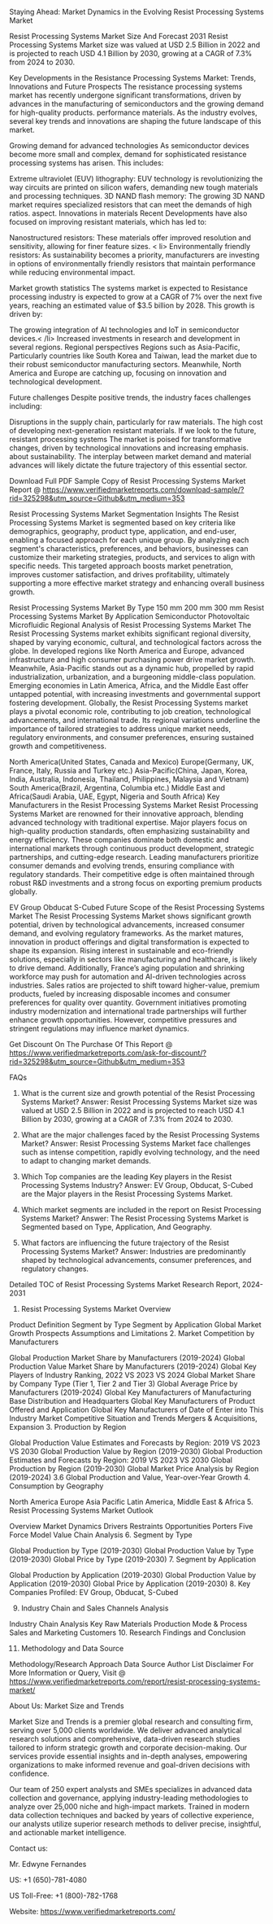 Staying Ahead: Market Dynamics in the Evolving Resist Processing Systems Market


Resist Processing Systems Market Size And Forecast 2031
Resist Processing Systems Market size was valued at USD 2.5 Billion in 2022 and is projected to reach USD 4.1 Billion by 2030, growing at a CAGR of 7.3% from 2024 to 2030.

Key Developments in the Resistance Processing Systems Market: Trends, Innovations and Future Prospects
The resistance processing systems market has recently undergone significant transformations, driven by advances in the manufacturing of semiconductors and the growing demand for high-quality products. performance materials. As the industry evolves, several key trends and innovations are shaping the future landscape of this market.

Growing demand for advanced technologies
As semiconductor devices become more small and complex, demand for sophisticated resistance processing systems has arisen. This includes:

Extreme ultraviolet (EUV) lithography: EUV technology is revolutionizing the way circuits are printed on silicon wafers, demanding new tough materials and processing techniques.
3D NAND flash memory: The growing 3D NAND market requires specialized resistors that can meet the demands of high ratios. aspect.
Innovations in materials
Recent Developments have also focused on improving resistant materials, which has led to:

Nanostructured resistors: These materials offer improved resolution and sensitivity, allowing for finer feature sizes.
< li>
Environmentally friendly resistors: As sustainability becomes a priority, manufacturers are investing in options of environmentally friendly resistors that maintain performance while reducing environmental impact.

Market growth statistics
The systems market is expected to Resistance processing industry is expected to grow at a CAGR of 7% over the next five years, reaching an estimated value of $3.5 billion by 2028. This growth is driven by:

The growing integration of AI technologies and IoT in semiconductor devices.< /li>
Increased investments in research and development in several regions.
Regional perspectives
Regions such as Asia-Pacific, Particularly countries like South Korea and Taiwan, lead the market due to their robust semiconductor manufacturing sectors. Meanwhile, North America and Europe are catching up, focusing on innovation and technological development.

Future challenges
Despite positive trends, the industry faces challenges including:

Disruptions in the supply chain, particularly for raw materials.
The high cost of developing next-generation resistant materials.
If we look to the future, resistant processing systems The market is poised for transformative changes, driven by technological innovations and increasing emphasis. about sustainability. The interplay between market demand and material advances will likely dictate the future trajectory of this essential sector.

Download Full PDF Sample Copy of Resist Processing Systems Market Report @ https://www.verifiedmarketreports.com/download-sample/?rid=325298&utm_source=Github&utm_medium=353

Resist Processing Systems Market Segmentation Insights
The Resist Processing Systems Market is segmented based on key criteria like demographics, geography, product type, application, and end-user, enabling a focused approach for each unique group. By analyzing each segment's characteristics, preferences, and behaviors, businesses can customize their marketing strategies, products, and services to align with specific needs. This targeted approach boosts market penetration, improves customer satisfaction, and drives profitability, ultimately supporting a more effective market strategy and enhancing overall business growth.

Resist Processing Systems Market By Type
150 mm
200 mm
300 mm
Resist Processing Systems Market By Application
Semiconductor
Photovoltaic
Microfluidic
Regional Analysis of Resist Processing Systems Market
The Resist Processing Systems market exhibits significant regional diversity, shaped by varying economic, cultural, and technological factors across the globe. In developed regions like North America and Europe, advanced infrastructure and high consumer purchasing power drive market growth. Meanwhile, Asia-Pacific stands out as a dynamic hub, propelled by rapid industrialization, urbanization, and a burgeoning middle-class population. Emerging economies in Latin America, Africa, and the Middle East offer untapped potential, with increasing investments and governmental support fostering development. Globally, the Resist Processing Systems market plays a pivotal economic role, contributing to job creation, technological advancements, and international trade. Its regional variations underline the importance of tailored strategies to address unique market needs, regulatory environments, and consumer preferences, ensuring sustained growth and competitiveness.

North America(United States, Canada and Mexico)
Europe(Germany, UK, France, Italy, Russia and Turkey etc.)
Asia-Pacific(China, Japan, Korea, India, Australia, Indonesia, Thailand, Philippines, Malaysia and Vietnam)
South America(Brazil, Argentina, Columbia etc.)
Middle East and Africa(Saudi Arabia, UAE, Egypt, Nigeria and South Africa)
Key Manufacturers in the Resist Processing Systems Market
Resist Processing Systems Market are renowned for their innovative approach, blending advanced technology with traditional expertise. Major players focus on high-quality production standards, often emphasizing sustainability and energy efficiency. These companies dominate both domestic and international markets through continuous product development, strategic partnerships, and cutting-edge research. Leading manufacturers prioritize consumer demands and evolving trends, ensuring compliance with regulatory standards. Their competitive edge is often maintained through robust R&D investments and a strong focus on exporting premium products globally.

EV Group
Obducat
S-Cubed
Future Scope of the Resist Processing Systems Market
The Resist Processing Systems Market shows significant growth potential, driven by technological advancements, increased consumer demand, and evolving regulatory frameworks. As the market matures, innovation in product offerings and digital transformation is expected to shape its expansion. Rising interest in sustainable and eco-friendly solutions, especially in sectors like manufacturing and healthcare, is likely to drive demand. Additionally, France’s aging population and shrinking workforce may push for automation and AI-driven technologies across industries. Sales ratios are projected to shift toward higher-value, premium products, fueled by increasing disposable incomes and consumer preferences for quality over quantity. Government initiatives promoting industry modernization and international trade partnerships will further enhance growth opportunities. However, competitive pressures and stringent regulations may influence market dynamics.

Get Discount On The Purchase Of This Report @ https://www.verifiedmarketreports.com/ask-for-discount/?rid=325298&utm_source=Github&utm_medium=353

FAQs
1. What is the current size and growth potential of the Resist Processing Systems Market?
Answer: Resist Processing Systems Market size was valued at USD 2.5 Billion in 2022 and is projected to reach USD 4.1 Billion by 2030, growing at a CAGR of 7.3% from 2024 to 2030.

2. What are the major challenges faced by the Resist Processing Systems Market?
Answer: Resist Processing Systems Market face challenges such as intense competition, rapidly evolving technology, and the need to adapt to changing market demands.

3. Which Top companies are the leading Key players in the Resist Processing Systems Industry?
Answer: EV Group, Obducat, S-Cubed are the Major players in the Resist Processing Systems Market.

4. Which market segments are included in the report on Resist Processing Systems Market?
Answer: The Resist Processing Systems Market is Segmented based on Type, Application, And Geography.

5. What factors are influencing the future trajectory of the Resist Processing Systems Market?
Answer: Industries are predominantly shaped by technological advancements, consumer preferences, and regulatory changes.

Detailed TOC of Resist Processing Systems Market Research Report, 2024-2031
1. Resist Processing Systems Market Overview

Product Definition
Segment by Type
Segment by Application
Global Market Growth Prospects
Assumptions and Limitations
2. Market Competition by Manufacturers

Global Production Market Share by Manufacturers (2019-2024)
Global Production Value Market Share by Manufacturers (2019-2024)
Global Key Players of Industry Ranking, 2022 VS 2023 VS 2024
Global Market Share by Company Type (Tier 1, Tier 2 and Tier 3)
Global Average Price by Manufacturers (2019-2024)
Global Key Manufacturers of Manufacturing Base Distribution and Headquarters
Global Key Manufacturers of Product Offered and Application
Global Key Manufacturers of Date of Enter into This Industry
Market Competitive Situation and Trends
Mergers & Acquisitions, Expansion
3. Production by Region

Global Production Value Estimates and Forecasts by Region: 2019 VS 2023 VS 2030
Global Production Value by Region (2019-2030)
Global Production Estimates and Forecasts by Region: 2019 VS 2023 VS 2030
Global Production by Region (2019-2030)
Global Market Price Analysis by Region (2019-2024) 3.6 Global Production and Value, Year-over-Year Growth
4. Consumption by Geography

North America
Europe
Asia Pacific
Latin America, Middle East & Africa
5. Resist Processing Systems Market Outlook

Overview
Market Dynamics
Drivers
Restraints
Opportunities
Porters Five Force Model
Value Chain Analysis 
6. Segment by Type

Global Production by Type (2019-2030)
Global Production Value by Type (2019-2030)
Global Price by Type (2019-2030)
7. Segment by Application

Global Production by Application (2019-2030)
Global Production Value by Application (2019-2030)
Global Price by Application (2019-2030)
8. Key Companies Profiled: EV Group, Obducat, S-Cubed

9. Industry Chain and Sales Channels Analysis

Industry Chain Analysis
Key Raw Materials
Production Mode & Process
Sales and Marketing
Customers
10. Research Findings and Conclusion

11. Methodology and Data Source

Methodology/Research Approach
Data Source
Author List
Disclaimer
For More Information or Query, Visit @ https://www.verifiedmarketreports.com/report/resist-processing-systems-market/

About Us: Market Size and Trends

Market Size and Trends is a premier global research and consulting firm, serving over 5,000 clients worldwide. We deliver advanced analytical research solutions and comprehensive, data-driven research studies tailored to inform strategic growth and corporate decision-making. Our services provide essential insights and in-depth analyses, empowering organizations to make informed revenue and goal-driven decisions with confidence.

Our team of 250 expert analysts and SMEs specializes in advanced data collection and governance, applying industry-leading methodologies to analyze over 25,000 niche and high-impact markets. Trained in modern data collection techniques and backed by years of collective experience, our analysts utilize superior research methods to deliver precise, insightful, and actionable market intelligence.

Contact us:

Mr. Edwyne Fernandes

US: +1 (650)-781-4080

US Toll-Free: +1 (800)-782-1768

Website: https://www.verifiedmarketreports.com/

